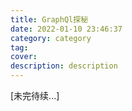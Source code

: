 ```yaml
---
title: GraphQl探秘
date: 2022-01-10 23:46:37
category: category
tag:
cover:
description: description
---
```




[未完待续...]